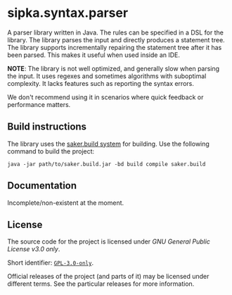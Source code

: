 # sipka.syntax.parser

A parser library written in Java. The rules can be specified in a DSL for the library. The library parses the input and directly produces a statement tree. The library supports incrementally repairing the statement tree after it has been parsed. This makes it useful when used inside an IDE.

**NOTE**: The library is not well optimized, and generally slow when parsing the input. It uses regexes and sometimes algorithms with suboptimal complexity. It lacks features such as reporting the syntax errors.

We don't recommend using it in scenarios where quick feedback or performance matters.

## Build instructions

The library uses the [saker.build system](https://saker.build) for building. Use the following command to build the project:

```
java -jar path/to/saker.build.jar -bd build compile saker.build
```

## Documentation

Incomplete/non-existent at the moment.

## License

The source code for the project is licensed under *GNU General Public License v3.0 only*.

Short identifier: [`GPL-3.0-only`](https://spdx.org/licenses/GPL-3.0-only.html).

Official releases of the project (and parts of it) may be licensed under different terms. See the particular releases for more information.
